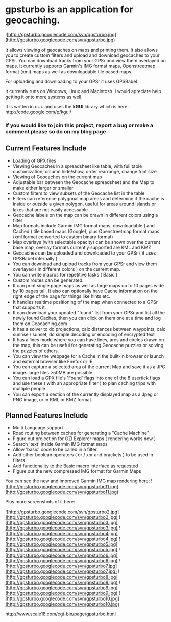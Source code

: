 # **gpsturbo** is an application for geocaching. #

![http://gpsturbo.googlecode.com/svn/gpsturbo.jpg](http://gpsturbo.googlecode.com/svn/gpsturbo.jpg)

It allows viewing of geocaches on maps and printing them. It also allows you to create custom filters and upload and download geocaches to your GPSr. You can download tracks from your GPSr and view them overlayed on maps. It currently supports Garmin's IMG format maps, Openstreetmap format (xml) maps as well as downloadable tile based maps.

For uploading and downloading to your GPSr it uses GPSBabel

It currently runs on Windows, Linux and Macintosh. I would apreciate help getting it onto more systems as well.

It is written in c++ and uses the **kGUI** library which is here: http://code.google.com/p/kgui/

### If you would like to join this project, report a bug or make a comment please so do on my blog page ###

## Current Features Include ##
  * Loading of GPX files
  * Viewing Geocaches in a spreadsheet like table, with full table customization, column hide/show, order rearrange, change font size
  * Viewing of Geocaches on the current map
  * Adjustable bar between the Geocache spreadsheet and the Map to make either larger or smaller
  * Custom filters to view subsets of the Geocache list in the table
  * Filters can reference polygonal map areas and determine if the cache is inside or outside a given polygon, useful for areas around islands or lakes that are not easily accessable
  * Geocache labels on the map can be drawn in different colors using a filter
  * Map formats include Garmin IMG format maps, downloadable ( and Cached ) tile based maps (Google), plus Openstreetmap format maps (xml format converted to custom binary format)
  * Map overlays (with selectable opacity) can be shown over the current base map, overlay formats currently supported are KML and KMZ
  * Geocaches can be uploaded and downloaded to your GPSr ( it uses GPSBabel internally )
  * You can download and upload tracks from your GPSr and view them overlayed ( in different colors ) on the current map.
  * You can write macros for repetitive tasks ( Basic )
  * Custom routes can be generated.
  * It can print single page maps as well as large maps up to 10 pages wide by 10 pages tall. It also can optionally have Cache information on the right edge of the page for things like hints etc.
  * It handles realtime positioning of the map when connected to a GPSr that supports it.
  * It can download your updated "found" list from your GPSr and list all the newly found Caches, then you can click on them one at a time and log them on Geocaching.com
  * It has a solver to do projections, calc distances between waypoints, calc sunrise / sunset, do simple decoding or encoding of encrypted text
  * It has a lines mode where you can have lines, arcs and circles drawn on the map, this can be useful for generating Geocache puzzles or solving the puzzles of others.
  * You can view the webpage for a Cache in the built-in browser or launch and external browser like Firefox or IE
  * You can capture a selected area of the current Map and save it as a JPG image. large files >50MB are possible
  * You can load a GPX file's 'Found' flags into one of the 8 usertick flags and use these ( with an appropriate filter ) to plan caching trips with multiple people
  * You can export a section of the currently displayed map as a Jpeg or PNG image, or in KML or KMZ format.


## Planned Features Include ##
  * Multi Language support
  * Road routing between caches for generating a "Cache Machine"
  * Figure out projection for OZI Explorer maps ( rendering works now )
  * Search 'text' inside Garmin IMG format maps
  * Allow 'basic' code to be called in a filter.
  * Add other boolean operators ( or / xor and brackets ) to be used in filters
  * Add functionality to the Basic macro interface as requested
  * Figure out the new compressed IMG format for Garmin Maps

You can see the new and improved Garmin IMG map rendering here:
![http://gpsturbo.googlecode.com/svn/gpsturbo11.jpg](http://gpsturbo.googlecode.com/svn/gpsturbo11.jpg)

Plus more screenshots of it here:

![http://gpsturbo.googlecode.com/svn/gpsturbo2.jpg](http://gpsturbo.googlecode.com/svn/gpsturbo2.jpg)
![http://gpsturbo.googlecode.com/svn/gpsturbo3.jpg](http://gpsturbo.googlecode.com/svn/gpsturbo3.jpg)
![http://gpsturbo.googlecode.com/svn/gpsturbo4.jpg](http://gpsturbo.googlecode.com/svn/gpsturbo4.jpg)
![http://gpsturbo.googlecode.com/svn/gpsturbo5.jpg](http://gpsturbo.googlecode.com/svn/gpsturbo5.jpg)
![http://gpsturbo.googlecode.com/svn/gpsturbo6.jpg](http://gpsturbo.googlecode.com/svn/gpsturbo6.jpg)
![http://gpsturbo.googlecode.com/svn/gpsturbo7.jpg](http://gpsturbo.googlecode.com/svn/gpsturbo7.jpg)
![http://gpsturbo.googlecode.com/svn/gpsturbo8.jpg](http://gpsturbo.googlecode.com/svn/gpsturbo8.jpg)
![http://gpsturbo.googlecode.com/svn/gpsturbo9.jpg](http://gpsturbo.googlecode.com/svn/gpsturbo9.jpg)
![http://gpsturbo.googlecode.com/svn/gpsturbo10.jpg](http://gpsturbo.googlecode.com/svn/gpsturbo10.jpg)

http://www.scale18.com/cgi-bin/page/gpsturbo.html